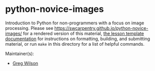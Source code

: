 python-novice-images
====================

Introduction to Python for non-programmers with a focus on image processing.
Please see <https://swcarpentry.github.io/python-novice-images/> for a rendered version of this material,
[the lesson template documentation][lesson-example]
for instructions on formatting, building, and submitting material,
or run `make` in this directory for a list of helpful commands.

Maintainer(s):

* [Greg Wilson][wilson-greg]

[lesson-example]: https://swcarpentry.github.com/lesson-example/
[wilson-greg]: http://software-carpentry.org/team/#wilson_g
